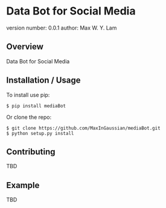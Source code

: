 Data Bot for Social Media
===============================

version number: 0.0.1
author: Max W. Y. Lam

Overview
--------

Data Bot for Social Media

Installation / Usage
--------------------

To install use pip:

    $ pip install mediaBot


Or clone the repo:

    $ git clone https://github.com/MaxInGaussian/mediaBot.git
    $ python setup.py install
    
Contributing
------------

TBD

Example
-------

TBD